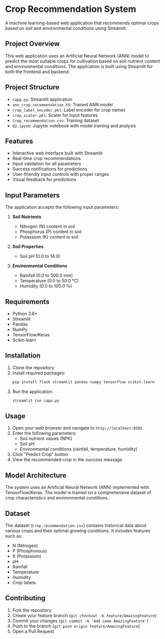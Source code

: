 # Crop Recommendation System

A machine learning-based web application that recommends optimal crops based on soil and environmental conditions using Streamlit.

## Project Overview

This web application uses an Artificial Neural Network (ANN) model to predict the most suitable crops for cultivation based on soil nutrient content and environmental conditions. The application is built using Streamlit for both the frontend and backend.

## Project Structure

- `capp.py`: Streamlit application
- `ann_crop_recommendation.h5`: Trained ANN model
- `crop_label_encoder.pkl`: Label encoder for crop names
- `crop_scaler.pkl`: Scaler for input features
- `Crop_recommendation.csv`: Training dataset
- `Q2.ipynb`: Jupyter notebook with model training and analysis

## Features

- Interactive web interface built with Streamlit
- Real-time crop recommendations
- Input validation for all parameters
- Success notifications for predictions
- User-friendly input controls with proper ranges
- Visual feedback for predictions

## Input Parameters

The application accepts the following input parameters:

1. **Soil Nutrients**
   - Nitrogen (N) content in soil
   - Phosphorus (P) content in soil
   - Potassium (K) content in soil

2. **Soil Properties**
   - Soil pH (0.0 to 14.0)

3. **Environmental Conditions**
   - Rainfall (0.0 to 500.0 mm)
   - Temperature (0.0 to 50.0 °C)
   - Humidity (0.0 to 100.0 %)

## Requirements

- Python 3.8+
- Streamlit
- Pandas
- NumPy
- TensorFlow/Keras
- Scikit-learn

## Installation

1. Clone the repository
2. Install required packages:
   ```bash
   pip install flask streamlit pandas numpy tensorflow scikit-learn
   ```
3. Run the application:
   ```bash
   streamlit run capp.py
   ```

## Usage

1. Open your web browser and navigate to `http://localhost:8501`
2. Enter the following parameters:
   - Soil nutrient values (NPK)
   - Soil pH
   - Environmental conditions (rainfall, temperature, humidity)
3. Click "Predict Crop" button
4. View the recommended crop in the success message

## Model Architecture

The system uses an Artificial Neural Network (ANN) implemented with TensorFlow/Keras. The model is trained on a comprehensive dataset of crop characteristics and environmental conditions.

## Dataset

The dataset (`Crop_recommendation.csv`) contains historical data about various crops and their optimal growing conditions. It includes features such as:
- N (Nitrogen)
- P (Phosphorous)
- K (Potassium)
- pH
- Rainfall
- Temperature
- Humidity
- Crop labels

## Contributing

1. Fork the repository
2. Create your feature branch (`git checkout -b feature/AmazingFeature`)
3. Commit your changes (`git commit -m 'Add some AmazingFeature'`)
4. Push to the branch (`git push origin feature/AmazingFeature`)
5. Open a Pull Request

